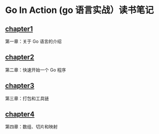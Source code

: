# Go In Action (go 语言实战）读书笔记

## [chapter1](https://github.com/wangzz719/goinaction/tree/master/chapter1)
第一章：关于 Go 语言的介绍
## [chapter2](https://github.com/wangzz719/goinaction/tree/master/chapter2)
第二章：快速开始一个 Go 程序
## [chapter3](https://github.com/wangzz719/goinaction/tree/master/chapter3)
第三章：打包和工具链
## [chapter4](https://github.com/wangzz719/goinaction/tree/master/chapter4)
第四章：数组、切片和映射
